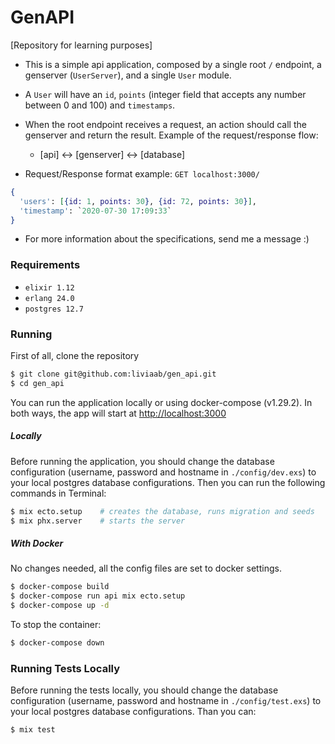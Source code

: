 # GenAPI
[Repository for learning purposes]

- This is a simple api application, composed by a single root `/` endpoint, a genserver (`UserServer`), and a single `User` module.
- A `User` will have an `id`, `points` (integer field that accepts any number between 0 and 100) and `timestamps`.
- When the root endpoint receives a request, an action should call the genserver and return the result. Example of the request/response flow: 
	- [api] <-> [genserver] <-> [database]

- Request/Response format example:
`GET localhost:3000/`

```elixir
{
  'users': [{id: 1, points: 30}, {id: 72, points: 30}],
  'timestamp': `2020-07-30 17:09:33`
}
```

- For more information about the specifications, send me a message :)

### Requirements
- `elixir 1.12` 
- `erlang 24.0` 
- `postgres 12.7`


### Running
First of all, clone the repository
```sh
$ git clone git@github.com:liviaab/gen_api.git
$ cd gen_api
```

You can run the application locally or using docker-compose (v1.29.2). In both ways, the app will start at [http://localhost:3000](http://localhost:3000)

##### Locally
Before running the application, you should change the database configuration (username, password and hostname in `./config/dev.exs`) to your local postgres database configurations. Then you can run the following commands in Terminal:

```sh
$ mix ecto.setup	# creates the database, runs migration and seeds
$ mix phx.server	# starts the server

```

##### With Docker
No changes needed, all the config files are set to docker settings.
```sh
$ docker-compose build
$ docker-compose run api mix ecto.setup
$ docker-compose up -d

```

To stop the container:
```sh
$ docker-compose down

```

### Running Tests Locally
Before running the tests locally, you should change the database configuration (username, password and hostname in `./config/test.exs`) to your local postgres database configurations. Than you can:

```sh
$ mix test
```

